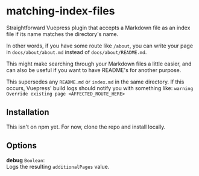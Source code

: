 # matching-index-files

Straightforward Vuepress plugin that accepts a Markdown file as an index file if its name matches the directory's name.

In other words, if you have some route like `/about`, you can write your page in `docs/about/about.md` instead of `docs/about/README.md`.

This might make searching through your Markdown files a little easier, and can also be useful if you want to have README's for another purpose.

This supersedes any `README.md` or `index.md` in the same directory. If this occurs, Vuepress' build logs should notify you with something like: `warning Override existing page <AFFECTED_ROUTE_HERE>`

## Installation

This isn't on npm yet. For now, clone the repo and install locally.

## Options

**debug** `Boolean`:
<br>
Logs the resulting `additionalPages` value.

